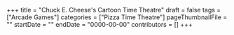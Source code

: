 +++
title = "Chuck E. Cheese's Cartoon Time Theatre"
draft = false
tags = ["Arcade Games"]
categories = ["Pizza Time Theatre"]
pageThumbnailFile = ""
startDate = ""
endDate = "0000-00-00"
contributors = []
+++
